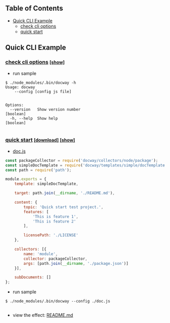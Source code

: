 
## Table of Contents
- [Quick CLI Example](#quick-cli-example)
  * [check cli options](#check-cli-options)
  * [quick start](#quick-start)

## Quick CLI Example

### [check cli options](../../sample/cli/options)  <span style="font-size: 14px">[[show]](../images/common-cli-sample-0.gif)</span>



- run sample

```
$ ./node_modules/.bin/docway -h 
Usage: docway
    --config [config js file]


Options:
  --version   Show version number                                      [boolean]
  -h, --help  Show help                                                [boolean]


```



### [quick start](../../sample/cli/quickStart) <span style="font-size: 14px">[[download]](https://github.com/LoveKino/docway/raw/master/sample/cli/quickstart.tar.gz)</span> <span style="font-size: 14px">[[show]](../images/common-cli-sample-1.gif)</span>

- [doc.js](../../../../doc/cliSamples)

```js
const packageCollector = require('docway/collectors/node/package');
const simpleDocTemplate = require('docway/templates/simple/docTemplate.js');
const path = require('path');

module.exports = {
    template: simpleDocTemplate,

    target: path.join(__dirname, './README.md'),

    content: {
        topic: 'Quick start test project.',
        features: [
            'This is feature 1',
            'This is feature 2'
        ],

        licensePath: './LICENSE'
    },

    collectors: [{
        name: 'module',
        collector: packageCollector,
        args: [path.join(__dirname, './package.json')]
    }],

    subDocuments: []
};

```

- run sample

```
$ ./node_modules/.bin/docway --config ./doc.js 


```

- view the effect: [README.md](../../../../doc/cliSamples)

